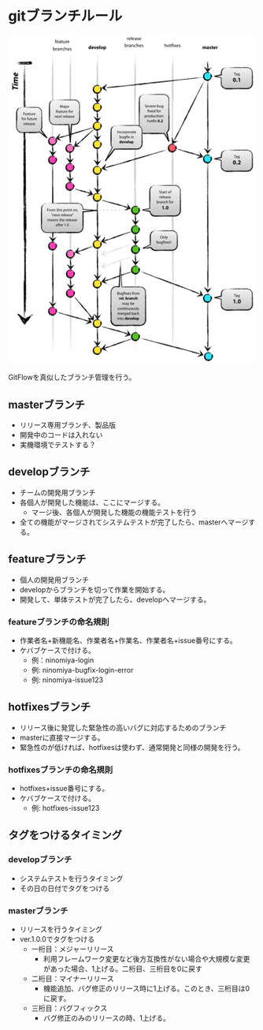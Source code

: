 # gitブランチルール
![gitflow](../img/git-flow.png)

GitFlowを真似したブランチ管理を行う。

## masterブランチ
* リリース専用ブランチ、製品版
* 開発中のコードは入れない
* 実機環境でテストする？

## developブランチ
* チームの開発用ブランチ
* 各個人が開発した機能は、ここにマージする。
  * マージ後、各個人が開発した機能の機能テストを行う
* 全ての機能がマージされてシステムテストが完了したら、masterへマージする。

## featureブランチ
* 個人の開発用ブランチ
* developからブランチを切って作業を開始する。
* 開発して、単体テストが完了したら、developへマージする。

### featureブランチの命名規則
* 作業者名+新機能名、作業者名+作業名、作業者名+issue番号にする。
* ケバブケースで付ける。
  * 例：ninomiya-login
  * 例: ninomiya-bugfix-login-error
  * 例: ninomiya-issue123

## hotfixesブランチ
* リリース後に発覚した緊急性の高いバグに対応するためのブランチ
* masterに直接マージする。
* 緊急性のが低ければ、hotfixesは使わず、通常開発と同様の開発を行う。

### hotfixesブランチの命名規則
* hotfixes+issue番号にする。
* ケバブケースで付ける。
  * 例: hotfixes-issue123

## タグをつけるタイミング
### developブランチ
* システムテストを行うタイミング
* その日の日付でタグをつける
### masterブランチ
* リリースを行うタイミング
* ver.1.0.0でタグをつける
  * 一桁目：メジャーリリース
    * 利用フレームワーク変更など後方互換性がない場合や大規模な変更があった場合、1上げる。二桁目、三桁目を0に戻す
  * 二桁目：マイナーリリース
    * 機能追加、バグ修正のリリース時に1上げる。このとき、三桁目は0に戻す。
  * 三桁目：バグフィックス
    * バグ修正のみのリリースの時、1上げる。